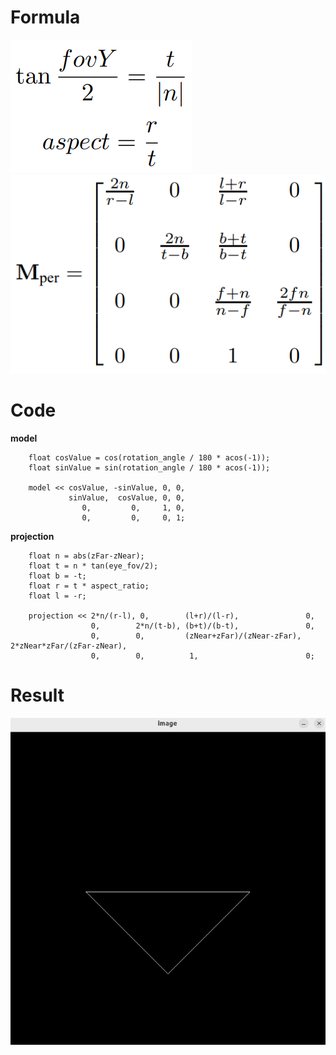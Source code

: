 # Formula
![Formula01](01.png)  
![Formula02](02.png)
# Code
**model**
```
    float cosValue = cos(rotation_angle / 180 * acos(-1));
    float sinValue = sin(rotation_angle / 180 * acos(-1));

    model << cosValue, -sinValue, 0, 0,
             sinValue,  cosValue, 0, 0,
                0,         0,     1, 0,
                0,         0,     0, 1;
```
**projection**
```
    float n = abs(zFar-zNear);
    float t = n * tan(eye_fov/2);
    float b = -t;
    float r = t * aspect_ratio;
    float l = -r;

    projection << 2*n/(r-l), 0,        (l+r)/(l-r),               0,
                  0,        2*n/(t-b), (b+t)/(b-t),               0,
                  0,        0,         (zNear+zFar)/(zNear-zFar), 2*zNear*zFar/(zFar-zNear),
                  0,        0,          1,                        0;
```
# Result
![Result](03.png)
